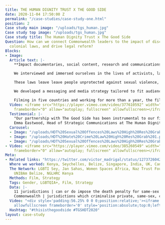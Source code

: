 ```yaml
---
title: THE HUMAN DIGNITY TRUST X THE GOOD SIDE
date: 2020-11-04 17:50:00 Z
permalink: "/case-studies/case-study-one.html"
position: 2
Case study main image: "/uploads/tgs_human.jpg"
Case study top image: "/uploads/tgs_human.jpg"
Case study title: The Human Dignity Trust x The Good Side
Question: How can we connect Commonwealth leaders to the impact of discriminatory
  colonial laws, and drive legal reform?
Blocks:
- Image: 
  Article text: |-
    **Impact documentaries, social content, research and communications strategic support - to reform discriminatory and archaic colonial laws.**

    We interviewed and immersed ourselves in the lives of activists, lawyers, legislators, faith leaders, world leaders and, most importantly, those affected by largely British colonial laws.

    These laws leave leave people unprotected against sexual violence, criminalise homosexuality and gender difference, and do not protect against hate-fueled violence. The films connected a powerful audience to change-makers and to those directly experiencing the human impact of inherited systemic legal failings, particularly LGBTQIA\+ people and women and girls.

    We developed a messaging and media strategy tailored to fit audiences across vastly different cultures. We extended the life of the film through cutdowns, short soundbite films and social media content to support HDT’s online fundraising and advocacy.

    Filming in five countries and working for more than a year, the films were widely praised by creatives, activists and experts, and are now producing real-world impact.
  Video: <iframe src="https://player.vimeo.com/video/377610592" width="640" height="360"
    frameborder="0" allow="autoplay; fullscreen" allowfullscreen></iframe>
  Testimonial: |-
    "Our partnership with The Good Side has been instrumental to our first foray in to documentary films. The team combines audience insight and behaviour change strategy with a sensitive, thoughtful approach to filmmaking. The documentaries they produced with us have furthered our mission globally, and we have experienced genuine impact from their human-centred approach."
    Emma Eastwood, Head of Strategic Communications at The Human Dignity Trust
  Carousel:
  - Image: "/uploads/HDT%20Sexual%20Offences%20Laws%20High%20Res%20Grab%2042.png"
  - Image: "/uploads/HDT%20Hate%20Crime%20Law%20High%20Res%20Grab%201.png"
  - Image: "/uploads/HDT%20Sexual%20Offences%20Laws%20High%20Res%20Grab%2023.png"
- Video: <iframe src="https://player.vimeo.com/video/385260549" width="640" height="360"
    frameborder="0" allow="autoplay; fullscreen" allowfullscreen></iframe>
Meta:
- Related links: "https://twitter.com/victor_madrigal/status/1273726042289713162 \nhttps://twitter.com/stephenfry/status/1273878035801026561\nhttps://www.thedrum.com/creative-works/project/the-good-side-the-human-dignity-trust"
  Where we worked: Kenya, Seychelles, Belize, Singapore, India, UK, Canada
  The Network: LGBTI Sey, Jan Sahas, Women Spaces Africa, Naz Trust Foundation India,
    UNIBAm Belize, NGLHRC Kenya
  Methods: Film, Strategy
  Tags: Gender, LGBTQIA+, Film, Strategy
  Data: |-
    11 jurisdictions | can or do impose the death penalty for same-sex intimacy,  35
    Commonwealth | jurisdictions which criminalise private, same-sex, consensual sexual activity
  Video: "<div style='padding:56.25% 0 0 0;position:relative;'><iframe src='https://vimeo.com/showcase/6661951/embed'
    allowfullscreen frameborder='0' style='position:absolute;top:0;left:0;width:100%;height:100%;'></iframe></div>"
  Hashtag: "#thisisthegoodside #TGSHDT2020"
layout: case-study
---
```


